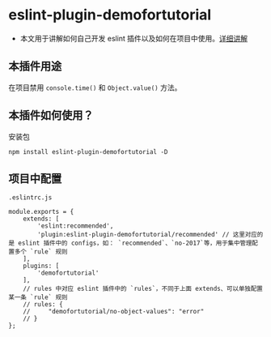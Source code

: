 # eslint-plugin-demofortutorial

* 本文用于讲解如何自己开发 eslint 插件以及如何在项目中使用。[详细讲解](https://juejin.im/post/5d91be23f265da5ba532a07e)

## 本插件用途
在项目禁用 `console.time()` 和 `Object.value()` 方法。

## 本插件如何使用？
安装包
```
npm install eslint-plugin-demofortutorial -D
```

## 项目中配置
`.eslintrc.js`
```
module.exports = {
    extends: [
        'eslint:recommended',
        'plugin:eslint-plugin-demofortutorial/recommended' // 这里对应的是 eslint 插件中的 configs，如： `recommended`、`no-2017`等，用于集中管理配置多个 `rule` 规则
    ],
    plugins: [
        'demofortutorial'
    ],
    // rules 中对应 eslint 插件中的 `rules`，不同于上面 extends、可以单独配置某一条 `rule` 规则
    // rules: {
    //     "demofortutorial/no-object-values": "error"
    // }
};
```

